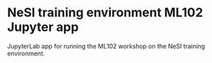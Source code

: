 # NeSI training environment ML102 Jupyter app

JupyterLab app for running the ML102 workshop on the NeSI training environment.
